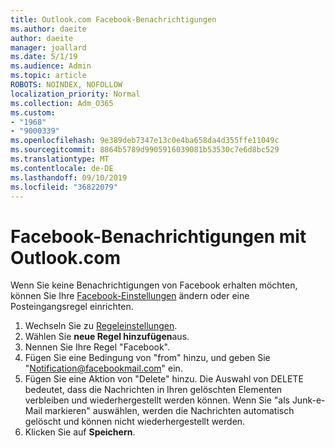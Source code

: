 ```yaml
---
title: Outlook.com Facebook-Benachrichtigungen
ms.author: daeite
author: daeite
manager: joallard
ms.date: 5/1/19
ms.audience: Admin
ms.topic: article
ROBOTS: NOINDEX, NOFOLLOW
localization_priority: Normal
ms.collection: Adm_O365
ms.custom:
- "1968"
- "9000339"
ms.openlocfilehash: 9e389deb7347e13c0e4ba658da4d355ffe11049c
ms.sourcegitcommit: 8864b5789d9905916039081b53530c7e6d8bc529
ms.translationtype: MT
ms.contentlocale: de-DE
ms.lasthandoff: 09/10/2019
ms.locfileid: "36822079"
---
```

# <a name="facebook-notifications-using-outlookcom"></a>Facebook-Benachrichtigungen mit Outlook.com

Wenn Sie keine Benachrichtigungen von Facebook erhalten möchten, können Sie Ihre [Facebook-Einstellungen](https://aka.ms/facebook-notifications-settings) ändern oder eine Posteingangsregel einrichten.

1. Wechseln Sie zu [Regeleinstellungen](https://outlook.live.com/mail/options/mail/rules/inboxRules).
1. Wählen Sie **neue Regel hinzufügen**aus.
1. Nennen Sie Ihre Regel "Facebook".
1. Fügen Sie eine Bedingung von "from" hinzu, und geben Sie "Notification@facebookmail.com" ein.
1. Fügen Sie eine Aktion von "Delete" hinzu. Die Auswahl von DELETE bedeutet, dass die Nachrichten in Ihren gelöschten Elementen verbleiben und wiederhergestellt werden können. Wenn Sie "als Junk-e-Mail markieren" auswählen, werden die Nachrichten automatisch gelöscht und können nicht wiederhergestellt werden.
1. Klicken Sie auf **Speichern**.